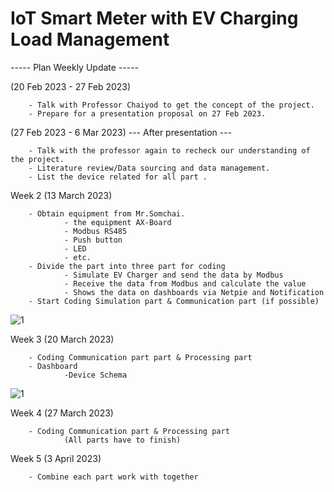 <h1> IoT Smart Meter with EV Charging Load Management </h1>

----- Plan Weekly Update -----

(20 Feb 2023 - 27 Feb 2023) 

        - Talk with Professor Chaiyod to get the concept of the project.
        - Prepare for a presentation proposal on 27 Feb 2023.
        
(27 Feb 2023 - 6 Mar 2023)  --- After presentation --- 

        - Talk with the professor again to recheck our understanding of the project.
        - Literature review/Data sourcing and data management.
        - List the device related for all part .
        
Week 2 (13 March 2023)

        - Obtain equipment from Mr.Somchai.
                - the equipment AX-Board
                - Modbus RS485
                - Push button
                - LED
                - etc.
        - Divide the part into three part for coding
                - Simulate EV Charger and send the data by Modbus
                - Receive the data from Modbus and calculate the value
                - Shows the data on dashboards via Netpie and Notification
        - Start Coding Simulation part & Communication part (if possible)
        
   ![1](https://user-images.githubusercontent.com/127666810/226188362-204695a3-2208-4a83-a9bd-9b9656411a49.jpg)
                
Week 3 (20 March 2023)

        - Coding Communication part part & Processing part
        - Dashboard
                -Device Schema 
   ![1](https://user-images.githubusercontent.com/127868779/227254514-9dff41da-9e69-4110-8f29-a63f00884fc2.png)
        
Week 4 (27 March 2023)

        - Coding Communication part & Processing part 
                (All parts have to finish)
        
Week 5 (3 April 2023)

        - Combine each part work with together
